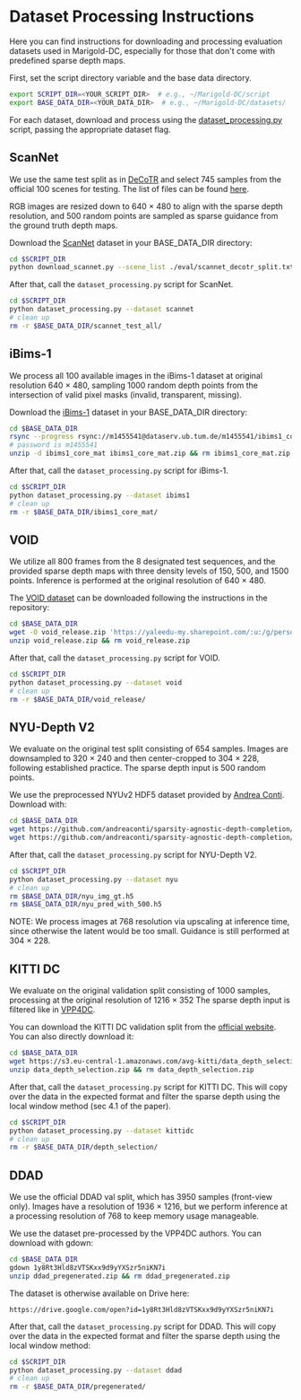 # Dataset Processing Instructions

Here you can find instructions for downloading and processing evaluation datasets used in Marigold-DC, especially for those that don't come with predefined sparse depth maps.

First, set the script directory variable and the base data directory.

```bash
export SCRIPT_DIR=<YOUR_SCRIPT_DIR>  # e.g., ~/Marigold-DC/script
export BASE_DATA_DIR=<YOUR_DATA_DIR>  # e.g., ~/Marigold-DC/datasets/
```

For each dataset, download and process using the [dataset_processing.py](script/dataset_processing.py) script, passing the appropriate dataset flag.

## ScanNet

We use the same test split as in [DeCoTR](https://arxiv.org/pdf/2403.12202) and select 745 samples from the official 100 scenes for testing. The list of files can be found [here](script/eval/scannet_decotr_split.txt).

RGB images are resized down to 640 × 480 to align with the sparse depth resolution, and 500 random points are sampled as sparse guidance from the ground truth depth maps.

Download the [ScanNet](https://github.com/ScanNet/ScanNet) dataset in your BASE_DATA_DIR directory:

```bash
cd $SCRIPT_DIR
python download_scannet.py --scene_list ./eval/scannet_decotr_split.txt --output_dir $BASE_DATA_DIR/scannet_test_all/
```

After that, call the `dataset_processing.py` script for ScanNet.

```bash
cd $SCRIPT_DIR
python dataset_processing.py --dataset scannet
# clean up
rm -r $BASE_DATA_DIR/scannet_test_all/
```

## iBims-1

We process all 100 available images in the iBims-1 dataset at original resolution 640 × 480, sampling 1000 random depth points from the intersection of valid pixel masks (invalid, transparent, missing).

Download the [iBims-1](https://mediatum.ub.tum.de/1455541) dataset in your BASE_DATA_DIR directory:

```bash
cd $BASE_DATA_DIR
rsync --progress rsync://m1455541@dataserv.ub.tum.de/m1455541/ibims1_core_mat.zip .
# password is m1455541
unzip -d ibims1_core_mat ibims1_core_mat.zip && rm ibims1_core_mat.zip
```

After that, call the `dataset_processing.py` script for iBims-1.

```bash
cd $SCRIPT_DIR
python dataset_processing.py --dataset ibims1
# clean up
rm -r $BASE_DATA_DIR/ibims1_core_mat/
```

## VOID

We utilize all 800 frames from the 8 designated test sequences, and the provided sparse depth maps with three density levels of 150, 500, and 1500 points. Inference is performed at the original resolution of 640 × 480.

The [VOID dataset](https://github.com/alexklwong/void-dataset) can be downloaded following the instructions in the repository:

```bash
cd $BASE_DATA_DIR 
wget -O void_release.zip 'https://yaleedu-my.sharepoint.com/:u:/g/personal/alex_wong_yale_edu/Ebwvk0Ji8HhNinmAcKI5vSkBEjJTIWlA8PXwKNQX_FvB7g?e=0Zqe7g&download=1'
unzip void_release.zip && rm void_release.zip
```

After that, call the `dataset_processing.py` script for VOID.

```bash
cd $SCRIPT_DIR
python dataset_processing.py --dataset void
# clean up
rm -r $BASE_DATA_DIR/void_release/
```

## NYU-Depth V2

We evaluate on the original test split consisting of 654 samples.
Images are downsampled to 320 × 240 and then center-cropped to 304 × 228, following established practice.
The sparse depth input is 500 random points.

We use the preprocessed NYUv2 HDF5 dataset provided by [Andrea Conti](https://github.com/andreaconti/sparsity-agnostic-depth-completion). Download with:

```bash
cd $BASE_DATA_DIR
wget https://github.com/andreaconti/sparsity-agnostic-depth-completion/releases/download/v0.1.0/nyu_img_gt.h5
wget https://github.com/andreaconti/sparsity-agnostic-depth-completion/releases/download/v0.1.0/nyu_pred_with_500.h5
```

After that, call the `dataset_processing.py` script for NYU-Depth V2.

```bash
cd $SCRIPT_DIR
python dataset_processing.py --dataset nyu
# clean up
rm $BASE_DATA_DIR/nyu_img_gt.h5
rm $BASE_DATA_DIR/nyu_pred_with_500.h5
```

NOTE: We process images at 768 resolution via upscaling at inference time, since otherwise the latent would be too small. Guidance is still performed at 304 × 228.

## KITTI DC

We evaluate on the original validation split consisting of 1000 samples, processing at the original resolution of 1216 × 352
The sparse depth input is filtered like in [VPP4DC](https://github.com/bartn8/vppdc/).

You can download the KITTI DC validation split from the [official website](https://www.cvlibs.net/datasets/kitti/eval_depth.php?benchmark=depth_completion). You can also directly download it:

```bash
cd $BASE_DATA_DIR
wget https://s3.eu-central-1.amazonaws.com/avg-kitti/data_depth_selection.zip
unzip data_depth_selection.zip && rm data_depth_selection.zip
```

After that, call the `dataset_processing.py` script for KITTI DC. This will copy over the data in the expected format and filter the sparse depth using the local window method (sec 4.1 of the paper).

```bash
cd $SCRIPT_DIR
python dataset_processing.py --dataset kittidc
# clean up
rm -r $BASE_DATA_DIR/depth_selection/
```

## DDAD

We use the official DDAD val split, which has 3950 samples (front-view only). Images have a resolution of 1936 × 1216, but we perform inference at a processing resolution of 768 to keep memory usage manageable.

We use the dataset pre-processed by the VPP4DC authors. You can download with gdown:
```bash
cd $BASE_DATA_DIR
gdown 1y8Rt3Hld8zVTSKxx9d9yYXSzr5niKN7i
unzip ddad_pregenerated.zip && rm ddad_pregenerated.zip
```

The dataset is otherwise available on Drive here:
```
https://drive.google.com/open?id=1y8Rt3Hld8zVTSKxx9d9yYXSzr5niKN7i
```

After that, call the `dataset_processing.py` script for DDAD. This will copy over the data in the expected format and filter the sparse depth using the local window method:

```bash
cd $SCRIPT_DIR
python dataset_processing.py --dataset ddad
# clean up
rm -r $BASE_DATA_DIR/pregenerated/
```